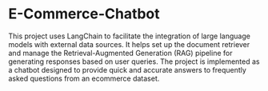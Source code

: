 # E-Commerce-Chatbot
This project uses LangChain to facilitate the integration of large language models with external data sources. It helps set up the document retriever and manage the Retrieval-Augmented Generation (RAG) pipeline for generating responses based on user queries. The project is implemented as a chatbot designed to provide quick and accurate answers to frequently asked questions from an ecommerce dataset.

